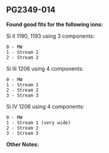 ## PG2349-014
**Found good fits for the following ions:**

Si II 1190, 1193 using 3 components:
```
0 - MW
1 - Stream 1
2 - Stream 2
```

Si III 1206 using 4 components:
```
0 - MW
1 - Stream 1
2 - Stream 2
3 - Stream 3
```

Si IV 1206 using 4 components:
```
0 - MW
1 - Stream 1 (very wide)
2 - Stream 2
3 - Stream 3
```

**Other Notes:**

